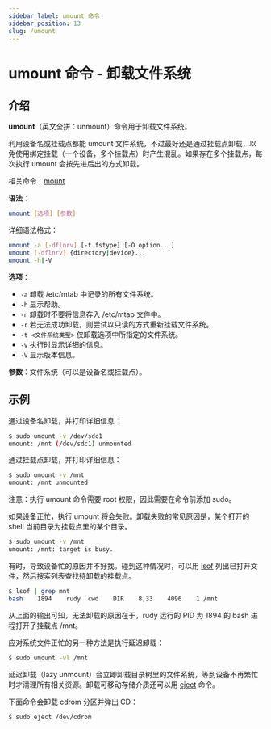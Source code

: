 ```yaml
---
sidebar_label: umount 命令
sidebar_position: 13
slug: /umount
---
```


# umount 命令 - 卸载文件系统



## 介绍

**umount**（英文全拼：unmount）命令用于卸载文件系统。

利用设备名或挂载点都能 umount 文件系统，不过最好还是通过挂载点卸载，以免使用绑定挂载（一个设备，多个挂载点）时产生混乱。如果存在多个挂载点，每次执行 umount 会按先进后出的方式卸载。

相关命令：[mount](/linux-command/mount)

**语法**：

```bash
umount [选项] [参数]
```

详细语法格式：

```bash
umount -a [-dflnrv] [-t fstype] [-O option...]
umount [-dflnrv] {directory|device}...
umount -h|-V
```

**选项**：

- `-a` 卸载 /etc/mtab 中记录的所有文件系统。
- `-h` 显示帮助。
- `-n` 卸载时不要将信息存入 /etc/mtab 文件中。
- `-r` 若无法成功卸载，则尝试以只读的方式重新挂载文件系统。
- `-t <文件系统类型>` 仅卸载选项中所指定的文件系统。
- `-v` 执行时显示详细的信息。
- `-V` 显示版本信息。

**参数**：文件系统（可以是设备名或挂载点）。



## 示例

通过设备名卸载，并打印详细信息：

```bash
$ sudo umount -v /dev/sdc1
umount: /mnt (/dev/sdc1) unmounted
```

通过挂载点卸载，并打印详细信息：

```bash
$ sudo umount -v /mnt
umount: /mnt unmounted
```

注意：执行 umount 命令需要 root 权限，因此需要在命令前添加 sudo。

如果设备正忙，执行 umount 将会失败。卸载失败的常见原因是，某个打开的 shell 当前目录为挂载点里的某个目录。

```bash
$ sudo umount -v /mnt
umount: /mnt: target is busy.
```

有时，导致设备忙的原因并不好找。碰到这种情况时，可以用 [lsof](/linux-command/lsof) 列出已打开文件，然后搜索列表查找待卸载的挂载点。

```bash
$ lsof | grep mnt
bash    1894    rudy  cwd    DIR    8,33    4096    1 /mnt
```

从上面的输出可知，无法卸载的原因在于，rudy 运行的 PID 为 1894 的 bash 进程打开了挂载点 /mnt。

应对系统文件正忙的另一种方法是执行延迟卸载：

```bash
$ sudo umount -vl /mnt
```

延迟卸载（lazy unmount）会立即卸载目录树里的文件系统，等到设备不再繁忙时才清理所有相关资源。卸载可移动存储介质还可以用 [eject](/linux-command/eject) 命令。

下面命令会卸载 cdrom 分区并弹出 CD：

```bash
$ sudo eject /dev/cdrom
```

